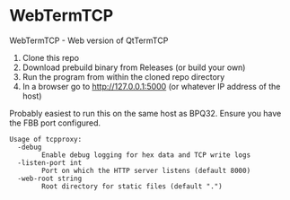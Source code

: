 # WebTermTCP

WebTermTCP - Web version of QtTermTCP

1) Clone this repo
2) Download prebuild binary from Releases (or build your own)
3) Run the program from within the cloned repo directory
4) In a browser go to http://127.0.0.1:5000 (or whatever IP address of the host)

Probably easiest to run this on the same host as BPQ32. Ensure you have the FBB port configured.

```
Usage of tcpproxy:
  -debug
    	Enable debug logging for hex data and TCP write logs
  -listen-port int
    	Port on which the HTTP server listens (default 8000)
  -web-root string
    	Root directory for static files (default ".")
```
